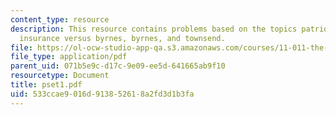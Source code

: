 ```yaml
---
content_type: resource
description: This resource contains problems based on the topics patriot national
  insurance versus byrnes, byrnes, and townsend.
file: https://ol-ocw-studio-app-qa.s3.amazonaws.com/courses/11-011-the-art-and-science-of-negotiation-spring-2006/533ccae9016d913852618a2fd3d1b3fa_pset1.pdf
file_type: application/pdf
parent_uid: 071b5e9c-d17c-9e09-ee5d-641665ab9f10
resourcetype: Document
title: pset1.pdf
uid: 533ccae9-016d-9138-5261-8a2fd3d1b3fa
---
```

